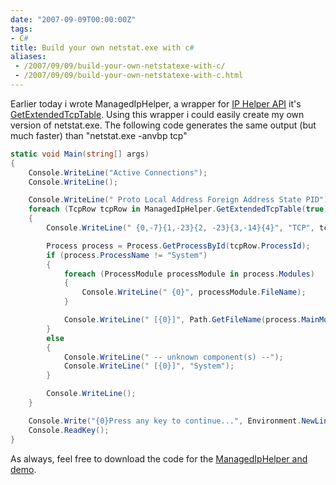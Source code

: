 ```yaml
---
date: "2007-09-09T00:00:00Z"
tags:
- C#
title: Build your own netstat.exe with c#
aliases:
 - /2007/09/09/build-your-own-netstatexe-with-c/
 - /2007/09/09/build-your-own-netstatexe-with-c.html
---
```

Earlier today i wrote ManagedIpHelper, a wrapper for [IP Helper API](http://msdn2.microsoft.com/en-us/library/aa366073.aspx) it's [GetExtendedTcpTable](http://msdn2.microsoft.com/en-us/library/aa365928.aspx). Using this wrapper i could easily create my own version of netstat.exe. The following code generates the same output (but much faster) than "netstat.exe -anvbp tcp"

```csharp
static void Main(string[] args)
{
	Console.WriteLine("Active Connections");
	Console.WriteLine();

	Console.WriteLine(" Proto Local Address Foreign Address State PID");
	foreach (TcpRow tcpRow in ManagedIpHelper.GetExtendedTcpTable(true))
	{
		Console.WriteLine(" {0,-7}{1,-23}{2, -23}{3,-14}{4}", "TCP", tcpRow.LocalEndPoint, tcpRow.RemoteEndPoint, tcpRow.State, tcpRow.ProcessId);

		Process process = Process.GetProcessById(tcpRow.ProcessId);
		if (process.ProcessName != "System")
		{
			foreach (ProcessModule processModule in process.Modules)
			{
				Console.WriteLine(" {0}", processModule.FileName);
			}

			Console.WriteLine(" [{0}]", Path.GetFileName(process.MainModule.FileName));
		}
		else
		{
			Console.WriteLine(" -- unknown component(s) --");
			Console.WriteLine(" [{0}]", "System");
		}

		Console.WriteLine();
	}

	Console.Write("{0}Press any key to continue...", Environment.NewLine);
	Console.ReadKey();
}
```

As always, feel free to download the code for the [ManagedIpHelper and demo](http://www.timvw.be/wp-content/code/csharp/managediphelperanddemo.zip).
